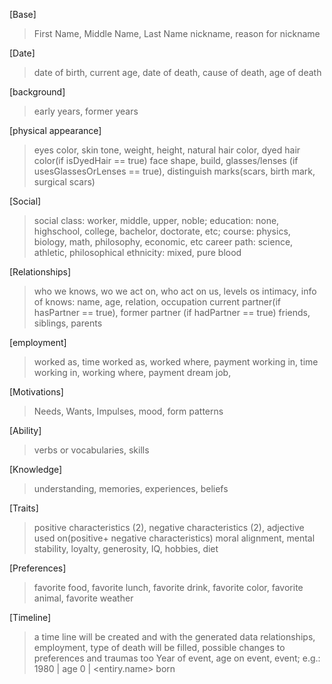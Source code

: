 
[Base]
> First Name, Middle Name, Last Name
> nickname, reason for nickname

[Date]
> date of birth, current age, date of death, cause of death, age of death

[background]
> early years, former years

[physical appearance]
> eyes color, skin tone, weight, height, natural hair color, dyed hair color(if isDyedHair == true)
> face shape, build, glasses/lenses (if usesGlassesOrLenses == true), distinguish marks(scars, birth mark, surgical scars)

[Social]
> social class: worker, middle, upper, noble; 
> education: none, highschool, college, bachelor, doctorate, etc;
> course: physics, biology, math, philosophy, economic, etc
> career path: science, athletic, philosophical 
> ethnicity: mixed, pure blood

[Relationships]
> who we knows, wo we act on, who act on us, levels os intimacy,
> info of knows: name, age, relation, occupation 
> current partner(if hasPartner == true), former partner (if hadPartner == true)
> friends, siblings, parents

[employment]
> worked as, time worked as, worked where, payment 
> working in, time working in, working where, payment 
> dream job, 

[Motivations]
> Needs, Wants, Impulses, mood, form patterns

[Ability]
> verbs or vocabularies, skills

[Knowledge]
> understanding, memories, experiences, beliefs

[Traits]
> positive characteristics (2), negative characteristics (2), adjective used on(positive+ negative characteristics)
> moral alignment, mental stability, loyalty, generosity, IQ, hobbies, diet

[Preferences]
> favorite food, favorite lunch, favorite drink, favorite color, favorite animal, favorite weather

[Timeline]
> a time line will be created and with the generated data relationships, employment, type of death will be filled, possible changes to preferences and traumas too
> Year of event, age on event, event; e.g.:
> 1980 | age 0 | <entiry.name> born

